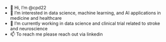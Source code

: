 - 👋 Hi, I’m @cpd22
- 👀 I’m interested in data science, machine learning, and AI applications in medicine and healthcare
- 🌱 I’m currently working in data science and clinical trial related to stroke and neuroscience
- 📫 To reach me please reach out via linkedin

<!---
cpd22/cpd22 is a ✨ special ✨ repository because its `README.md` (this file) appears on your GitHub profile.
You can click the Preview link to take a look at your changes.
--->
